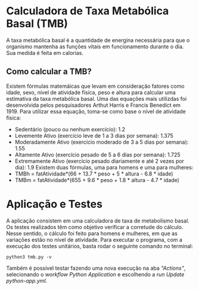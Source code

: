 # Calculadora de Taxa Metabólica Basal (TMB)
A taxa metabólica basal é a quantidade de energina necessária para que o organismo mantenha as funções vitais em funcionamento durante o dia. Sua medida é feita em calorias.

## Como calcular a TMB?
Existem fórmulas matemáicas que levam em consideração fatores como idade, sexo, nível de atividade física, peso e altura para calcular uma estimativa da taxa metabólica basal. Uma das equações mais utilizdas foi desenvolvida pelos pesquisadores Arthut Harris e Francis Benedict em 1919. Para utilizar essa equação, toma-se como base o nível de atividade física:
  - Sedentário (pouco ou nenhum exercício): 1.2
  - Levemente Ativo (exercício leve de 1 a 3 dias por semana): 1.375
  - Moderadamente Ativo (exercício moderado de 3 a 5 dias por semana): 1.55
  - Altamente Ativo (exercício pesado de 5 a 6 dias por semana): 1.725
  - Extremamente Ativo (exercício pesado diariamente e até 2 vezes por dia): 1.9
Existem duas fórmulas, uma para homens e uma para mulheres:
  - TMBh = fatAtividade*(66 + 13.7 * peso + 5 * altura - 6.8 * idade)
  - TMBm = fatAtividade*(655 + 9.6 * peso + 1.8 * altura - 4.7 * idade)

# Aplicação e Testes
A aplicação consistem em uma calculadora de taxa de metabolismo basal.
Os testes realizados têm como objetivo verificar a corretude do cálculo. Nesse sentido, o cálculo foi feito para homens e mulheres, em que as variações estão no nível de atividade.
Para executar o programa, com a execução dos testes unitários, basta rodar o seguinte comando no terminal:
```
python3 tmb.py -v
```
Também é possível testar fazendo uma nova execução na aba *"Actions"*, selecionando o *workflow* *Python Application* e escolhendo a *run* *Update python-app.yml*.
